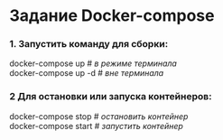 # Задание Docker-compose
  
### 1. Запустить команду для сборки:  
docker-compose up     # *в режиме терминала*  
docker-compose up -d  # *вне терминала*
  
### 2 Для остановки или запуска контейнеров:   
docker-compose stop  # *остановить контейнер*  
docker-compose start # *запустить контейнер*
